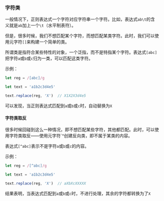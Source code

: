 ### 字符类

一般情况下，正则表达式一个字符对应字符串一个字符。比如，表达式`ab\t`的含义就是`ab`加上一个`\t`（水平制表符）。<br/>

但是，很多时候，我们不想匹配某个字符，而想匹配某类字符。此时，我们可以使用元字符`[]`来构建一个简单的类。<br/>

所谓类是指符合某些特性的对象，一个泛指，而不是特指某个字符。表达式`[abc]`把字符`a`或`b`或`c`归为一类，可以匹配这类字符。<br/>

示例：

```js
let reg = /[abc]/g

let text = 'a1b2c3d4e5'

text.replace(reg, 'X')	// X1X2X3d4e5
```

可以发现，当正则表达式匹配到`a`或`b`或`c`时，自动替换为`X`

#### 字符类取反

很多时候回碰到这么一种情况，即不想匹配某些字符，其他都匹配。此时，可以使用字符类取反——使用元字符`^创建反向类，即不属于某类的内容。<br/>

表达式`[^abc]`表示不是字符`a`或`b`或`c`的内容。<br/>

示例：

```js
let reg = /[^abc]/g

let text = 'a1b2c3d4e5'

text.replace(reg, 'X')	// aXbXcXXXXX
```

结果表明，当表达式匹配到`a`或`b`或`c`时，不进行处理，其余的字符都转换为了`X`